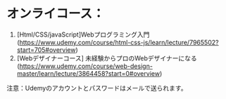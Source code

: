 # オンライコース：
1. [Html/CSS/javaScript]Webプログラミング入門(https://www.udemy.com/course/html-css-js/learn/lecture/7965502?start=705#overview)
2. [Webデザイナーコース] 未経験からプロのWebデザイナーになる(https://www.udemy.com/course/web-design-master/learn/lecture/3864458?start=0#overview)

注意：Udemyのアカウントとパスワードはメールで送られます。

